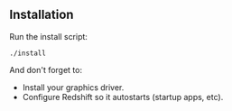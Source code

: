 ## Installation

Run the install script:

    ./install

And don't forget to:

* Install your graphics driver.
* Configure Redshift so it autostarts (startup apps, etc).
